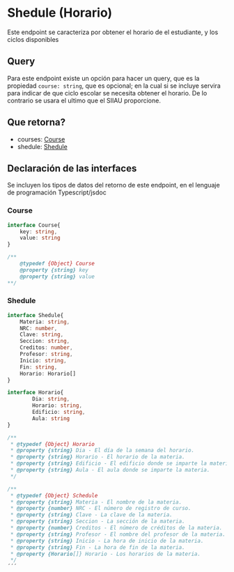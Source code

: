 # Shedule (Horario)
Este endpoint se caracteriza por obtener el horario de el estudiante, y los ciclos disponibles

## Query
Para este endpoint existe un opción para hacer un query, que es la propiedad `course: string`, que es opcional; en la cual si se incluye servira para indicar de que ciclo escolar se necesita obtener el horario. De lo contrario se usara el ultimo que el SIIAU proporcione.


## Que retorna?
+  courses: [Course](#course)
+  shedule: [Shedule](#shedule)


## Declaración de las interfaces
Se incluyen los tipos de datos del retorno de este endpoint, en el lenguaje de programación Typescript/jsdoc

### Course
```typescript
interface Course{
    key: string,
    value: string
}

/**
    @typedef {Object} Course
    @property {string} key
    @property {string} value
**/
```


### Shedule
```typescript
interface Shedule{
    Materia: string,
    NRC: number,
    Clave: string,
    Seccion: string,
    Creditos: number,
    Profesor: string,
    Inicio: string,
    Fin: string,
    Horario: Horario[]
}

interface Horario{
        Dia: string,
        Horario: string,
        Edificio: string,
        Aula: string
}

/**
 * @typedef {Object} Horario
 * @property {string} Dia - El día de la semana del horario.
 * @property {string} Horario - El horario de la materia.
 * @property {string} Edificio - El edificio donde se imparte la materia.
 * @property {string} Aula - El aula donde se imparte la materia.
 */

/**
 * @typedef {Object} Schedule
 * @property {string} Materia - El nombre de la materia.
 * @property {number} NRC - El número de registro de curso.
 * @property {string} Clave - La clave de la materia.
 * @property {string} Seccion - La sección de la materia.
 * @property {number} Creditos - El número de créditos de la materia.
 * @property {string} Profesor - El nombre del profesor de la materia.
 * @property {string} Inicio - La hora de inicio de la materia.
 * @property {string} Fin - La hora de fin de la materia.
 * @property {Horario[]} Horario - Los horarios de la materia.
 */
´´´